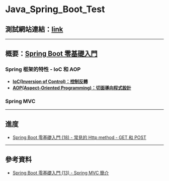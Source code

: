 # Java_Spring_Boot_Test
## 測試網站連結：[link](http://127.0.0.1:8080/test)
---
## 概要：[Spring Boot 零基礎入門](https://ithelp.ithome.com.tw/users/20151036/ironman/6130)
### Spring 框架的特性 - IoC 和 AOP
* **[IoC(Inversion of Control)：控制反轉](markdown/IoC.md)**
* **[AOP(Aspect-Oriented Programming)：切面導向程式設計](markdown/AOP.md)**
### Spring MVC
---
## 進度
* [Spring Boot 零基礎入門 (18) - 常見的 Http method - GET 和 POST](https://ithelp.ithome.com.tw/articles/10333215)
---
## 參考資料
* [Spring Boot 零基礎入門 (13) - Spring MVC 簡介](https://ithelp.ithome.com.tw/articles/10329682)